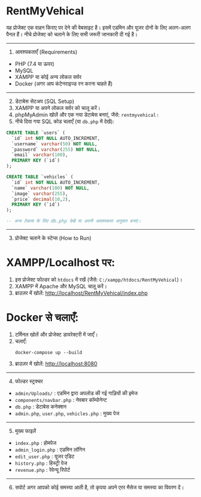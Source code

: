 # RentMyVehical

यह प्रोजेक्ट एक वाहन किराए पर देने की वेबसाइट है। इसमें एडमिन और यूजर दोनों के लिए अलग-अलग पैनल हैं। नीचे प्रोजेक्ट को चलाने के लिए सभी जरूरी जानकारी दी गई है।

---

  1. आवश्यकताएँ (Requirements)
- PHP (7.4 या ऊपर)
- MySQL
- XAMPP या कोई अन्य लोकल सर्वर
- Docker (अगर आप कंटेनराइज्ड रन करना चाहते हैं)

---

  2. डेटाबेस सेटअप (SQL Setup)
1. XAMPP या अपने लोकल सर्वर को चालू करें।
2. phpMyAdmin खोलें और एक नया डेटाबेस बनाएं, जैसे: `rentmyvehical`।
3. नीचे दिया गया SQL कोड चलाएँ (या `db.php` में देखें):

```sql
CREATE TABLE `users` (
  `id` int NOT NULL AUTO_INCREMENT,
  `username` varchar(50) NOT NULL,
  `password` varchar(255) NOT NULL,
  `email` varchar(100),
  PRIMARY KEY (`id`)
);

CREATE TABLE `vehicles` (
  `id` int NOT NULL AUTO_INCREMENT,
  `name` varchar(100) NOT NULL,
  `image` varchar(255),
  `price` decimal(10,2),
  PRIMARY KEY (`id`)
);

-- अन्य टेबल्स के लिए db.php देखें या अपनी आवश्यकता अनुसार बनाएं।
```

---

  3. प्रोजेक्ट चलाने के स्टेप्स (How to Run)

 # XAMPP/Localhost पर:
1. इस प्रोजेक्ट फोल्डर को `htdocs` में रखें (जैसे: `C:/xampp/htdocs/RentMyVehical`)।
2. XAMPP में Apache और MySQL चालू करें।
3. ब्राउज़र में खोलें: [http://localhost/RentMyVehical/index.php](http://localhost/RentMyVehical/index.php)

 # Docker से चलाएँ:
1. टर्मिनल खोलें और प्रोजेक्ट डायरेक्टरी में जाएँ।
2. चलाएँ:
   ```
   docker-compose up --build
   ```
3. ब्राउज़र में खोलें: [http://localhost:8080](http://localhost:8080) 

---
4. फोल्डर स्ट्रक्चर
- `admin/Uploads/` : एडमिन द्वारा अपलोड की गई गाड़ियों की इमेज
- `components/navbar.php` : नेवबार कॉम्पोनेन्ट
- `db.php` : डेटाबेस कनेक्शन
- `admin.php`, `user.php`, `vehicles.php` : मुख्य पेज

---
5. मुख्य फाइलें
- `index.php` : होमपेज
- `admin_login.php` : एडमिन लॉगिन
- `edit_user.php` : यूजर एडिट
- `history.php` : हिस्ट्री पेज
- `revenue.php` : रेवेन्यू रिपोर्ट

---

6. सपोर्ट
अगर आपको कोई समस्या आती है, तो कृपया अपने एरर मैसेज या समस्या का विवरण दें।

